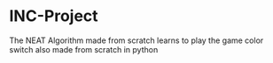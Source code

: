 # INC-Project
The NEAT Algorithm made from scratch learns to play the game color switch also made from scratch in python
